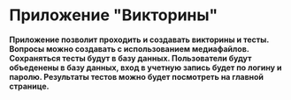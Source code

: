 # Приложение "Викторины"
<b>Приложение позволит проходить и создавать викторины и тесты. Вопросы можно создавать с использованием медиафайлов. Сохраняться тесты будут в базу данных. Пользователи будут объеденены в базу данных, вход в учетную запись будет по логину и паролю. Результаты тестов можно будет посмотреть на главной странице.
